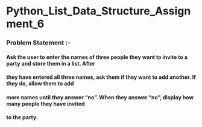 # Python_List_Data_Structure_Assignment_6

### Problem Statement :- 

#### Ask the user to enter the names of three people they want to invite to a party and store them in a list. After
#### they have entered all three names, ask them if they want to add another. If they do, allow them to add
#### more names until they answer “no”. When they answer “no”, display how many people they have invited
#### to the party.
